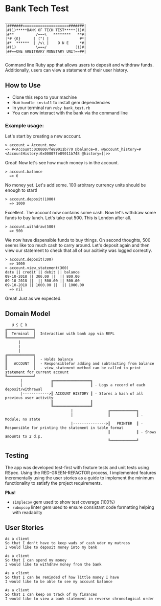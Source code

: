 # Bank Tech Test
```
____________________________________
|#######=====================#######|
|#(1)*****BANK OF TECH TEST*****(1)#|
|#**          /===\   ********   **#|
|*# {G}      | (") |              #*|
|#*  ******  | /v\ |    O N E     *#|
|#(1)         \===/             (1)#|
|##==ONE ARBITRARY MONETARY UNIT==##|
------------------------------------
```
Command line Ruby app that allows users to deposit and withdraw funds. Additionally, users can view a statement of their user history.

## How to Use
- Clone this repo to your machine
- Run `bundle install` to install gem dependencies
- In your terminal run `ruby bank_test.rb` 
- You can now interact with the bank via the command line

### Example usage:

Let's start by creating a new account.
```
> account = Account.new
=> #<Account:0x00007fe89011b770 @balance=0, @account_history=#<AccountHistory:0x00007fe89011b748 @history=[]>>
```

Great! Now let's see how much money is in the account.
```
> account.balance
  => 0
```

No money yet. Let's add some. 100 arbitrary currency units should be enough to start!
```
> account.deposit(1000)
  => 1000
```

Excellent. The account now contains some cash. Now let's withdraw some funds to buy lunch. Let's take out 500. This is London after all.
```
> account.withdraw(500)
  => 500
```

We now have dispensible funds to buy things. On second thoughts, 500 seems like too much cash to carry around. Let's deposit again and then view our statement to check that all of our acitivity was logged correctly.

```
> account.deposit(300)
  => 1000
> account.view_statement(300)
date || credit || debit || balance
09-10-2018 || 300.00 ||  || 800.00
09-10-2018 ||  || 500.00 || 500.00
09-10-2018 || 1000.00 ||  || 1000.00
  => nil
```

Great! Just as we expected. 

## Domain Model
```
   U S E R
╔════════════╗              
║  Terminal  ║  Interaction with bank app via REPL              
╚════════════╝
      |
      |
      |                                   
╔════════════╗     
║            ║  - Holds balance  
║   ACCOUNT  ║  - Responsiblefor adding and subtracting from balance
║            ║  - view_statement method can be called to print statement for current account 
╚════════════╝      
       |             ╔═════════════════╗
       |             ║                 ║ - Logs a record of each deposit/withrawal       
       |------------>║ ACCOUNT HISTORY ║ - Stores a hash of all previous user activity
                     ║                 ║ 
                     ╚═════════════════╝ 
                              |                ╔════════════╗ 
                              |                ║            ║ - Module; no state
                              |--------------->║   PRINTER  ║ - Responsible for printing the statement in table format
                                               ║            ║ - Shows amounts to 2 d.p.
                                               ╚════════════╝ 
```                

## Testing

The app was developed test-first with feature tests and unit tests using RSpec. Using the RED-GREEN-REFACTOR process, I implemented features incrementally using the user stories as a guide to implement the minimum functionality to satisfy the project requirements.

**Plus!**

- `simplecov` gem used to show test coverage (100%)
- `rubopcop` linter gem used to ensure consistant code formatting helping with readabilty


## User Stories

```
As a client
So that I don't have to keep wads of cash uder my matress
I would like to deposit money into my bank

As a client
So that I can spend my money
I would like to withdraw money from the bank

As a client
So that I can be reminded of how little money I have
I would like to be able to see my account balance

As a client
So that I can keep on track of my finances
I would like to view a bank statement in reverse chronological order
```

